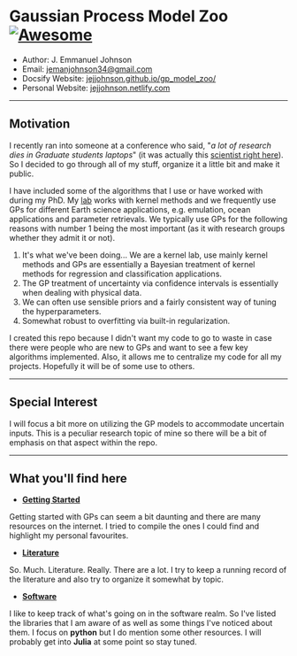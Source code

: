 # Gaussian Process Model Zoo [![Awesome](https://cdn.rawgit.com/sindresorhus/awesome/d7305f38d29fed78fa85652e3a63e154dd8e8829/media/badge.svg)](https://github.com/jejjohnson/gp_model_zoo)

* Author: J. Emmanuel Johnson
* Email: jemanjohnson34@gmail.com
* Docsify Website: [jejjohnson.github.io/gp_model_zoo/](https://jejjohnson.github.io/gp_model_zoo/)
* Personal Website: [jejjohnson.netlify.com](https://jejjohnson.netlify.com)

---
## Motivation

I recently ran into someone at a conference who said, "*a lot of research dies in Graduate students laptops*" (it was actually this [scientist right here](https://twitter.com/jennifermarsman)). So I decided to go through all of my stuff, organize it a little bit and make it public.

I have included some of the algorithms that I use or have worked with during my PhD. My [lab](https://isp.uv.es/) works with kernel methods and we frequently use GPs for different Earth science applications, e.g. emulation, ocean applications and parameter retrievals. We typically use GPs for the following reasons with number 1 being the most important (as it with research groups whether they admit it or not).

1. It's what we've been doing... We are a kernel lab, use mainly kernel methods and GPs are essentially a Bayesian treatment of kernel methods for regression and classification applications.
2. The GP treatment of uncertainty via confidence intervals is essentially when dealing with physical data.
3. We can often use sensible priors and a fairly consistent way of tuning the hyperparameters.
4. Somewhat robust to overfitting via built-in regularization.

I created this repo because I didn't want my code to go to waste in case there were people who are new to GPs and want to see a few key algorithms implemented. Also, it allows me to centralize my code for all my projects. Hopefully it will be of some use to others.

---
## Special Interest

I will focus a bit more on utilizing the GP models to accommodate uncertain inputs. This is a peculiar research topic of mine so there will be a bit of emphasis on that aspect within the repo.

---
## What you'll find here

* [**Getting Started**](https://jejjohnson.github.io/gp_model_zoo/intro/)

Getting started with GPs can seem a bit daunting and there are many resources on the internet. I tried to compile the ones I could find and highlight my personal favourites.

* [**Literature**](https://jejjohnson.github.io/gp_model_zoo/#/literature)

So. Much. Literature. Really. There are a lot. I try to keep a running record of the literature and also try to organize it somewhat by topic.

* [**Software**](https://jejjohnson.github.io/gp_model_zoo/software)

I like to keep track of what's going on in the software realm. So I've listed the libraries that I am aware of as well as some things I've noticed about them. I focus on **python** but I do mention some other resources. I will probably get into **Julia** at some point so stay tuned.




  
